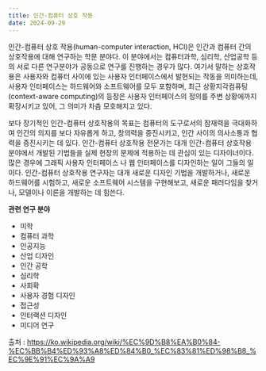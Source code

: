 ```yaml
---
title: 인간-컴퓨터 상호 작용
date: 2024-09-29
---
```



인간-컴퓨터 상호 작용(human-computer interaction, HCI)은 인간과 컴퓨터 간의 상호작용에 대해 연구하는 학문 분야다. 이 분야에서는 컴퓨터과학, 심리학, 산업공학 등의 서로 다른 연구분야가 공동으로 연구를 진행하는 경우가 많다. 여기서 말하는 상호작용은 사용자와 컴퓨터 사이에 있는 사용자 인터페이스에서 발현되는 작동을 의미하는데, 사용자 인터페이스는 하드웨어와 소프트웨어를 모두 포함하며, 최근 상황지각컴퓨팅(context-aware computing)의 등장은 사용자 인터페이스의 정의를 주변 상황에까지 확장시키고 있어, 그 의미가 차츰 모호해지고 있다.

<!--more-->

보다 장기적인 인간-컴퓨터 상호작용의 목표는 컴퓨터의 도구로서의 잠재력을 극대화하여 인간의 의지를 보다 자유롭게 하고, 창의력을 증진시키고, 인간 사이의 의사소통과 협력을 증진시키는 데 있다. 인간-컴퓨터 상호작용 전문가는 대개 인간-컴퓨터 상호작용 분야에서 개발된 기법들을 실제 현장의 문제에 적용하는 데 관심이 있는 디자이너이다. 많은 경우에 그래픽 사용자 인터페이스 나 웹 인터페이스를 디자인하는 일이 그들의 일이다. 인간-컴퓨터 상호작용 연구자는 대개 새로운 디자인 기법을 개발하거나, 새로운 하드웨어를 시험하고, 새로운 소프트웨어 시스템을 구현해보고, 새로운 패러다임을 찾거나, 모델이나 이론을 개발하는 데 힘쓴다.

__관련 연구 분야__

- 미학
- 컴퓨터 과학
- 인공지능
- 산업 디자인
- 인간 공학
- 심리학
- 사회확
- 사용자 경험 디자인
- 접근성
- 인터랙션 디자인
- 미디어 연구

출처 : https://ko.wikipedia.org/wiki/%EC%9D%B8%EA%B0%84-%EC%BB%B4%ED%93%A8%ED%84%B0_%EC%83%81%ED%98%B8_%EC%9E%91%EC%9A%A9

<!-- *출처: [Unsplash](https://plus.unsplash.com/premium_photo-1718198498787-1894d06be7c4?q=80&w=870&auto=format&fit=crop&ixlib=rb-4.0.3&ixid=M3wxMjA3fDB8MHxwaG90by1wYWdlfHx8fGVufDB8fHx8fA%3D%3D)* -->
